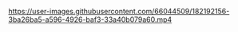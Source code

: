 

https://user-images.githubusercontent.com/66044509/182192156-3ba26ba5-a596-4926-baf3-33a40b079a60.mp4

